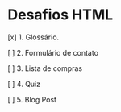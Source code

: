 # Desafios HTML

[x] 1. Glossário.

[ ] 2. Formulário de contato

[ ] 3. Lista de compras

[ ] 4. Quiz

[ ] 5. Blog Post